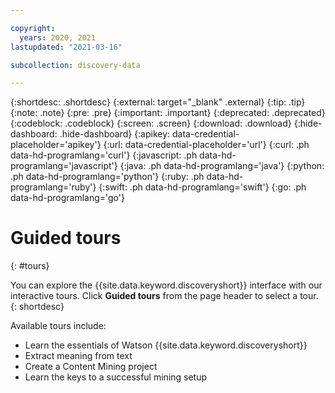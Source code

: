```yaml
---

copyright:
  years: 2020, 2021
lastupdated: "2021-03-16"

subcollection: discovery-data

---
```


{:shortdesc: .shortdesc}
{:external: target="_blank" .external}
{:tip: .tip}
{:note: .note}
{:pre: .pre}
{:important: .important}
{:deprecated: .deprecated}
{:codeblock: .codeblock}
{:screen: .screen}
{:download: .download}
{:hide-dashboard: .hide-dashboard}
{:apikey: data-credential-placeholder='apikey'} 
{:url: data-credential-placeholder='url'}
{:curl: .ph data-hd-programlang='curl'}
{:javascript: .ph data-hd-programlang='javascript'}
{:java: .ph data-hd-programlang='java'}
{:python: .ph data-hd-programlang='python'}
{:ruby: .ph data-hd-programlang='ruby'}
{:swift: .ph data-hd-programlang='swift'}
{:go: .ph data-hd-programlang='go'}

# Guided tours
{: #tours}

You can explore the {{site.data.keyword.discoveryshort}} interface with our interactive tours. Click **Guided tours** from the page header to select a tour.
{: shortdesc}

Available tours include:

  -  Learn the essentials of Watson {{site.data.keyword.discoveryshort}}
  -  Extract meaning from text
  -  Create a Content Mining project
  -  Learn the keys to a successful mining setup
